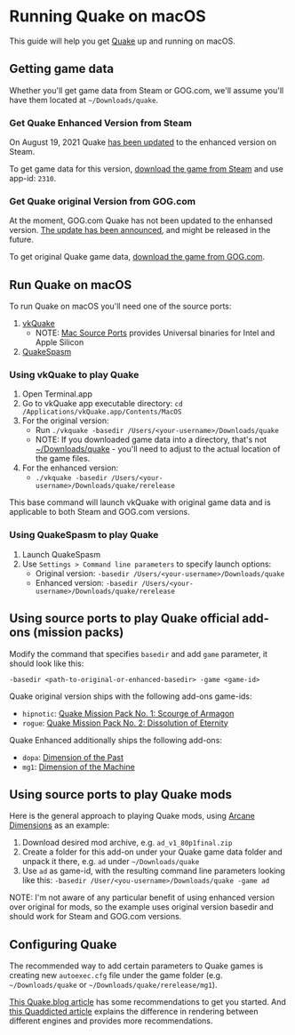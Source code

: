 Running Quake on macOS
======================

This guide will help you get [Quake](https://en.wikipedia.org/wiki/Quake_(video_game)) up and running on macOS.

## Getting game data

Whether you'll get game data from Steam or GOG.com, we'll assume you'll have them located at `~/Downloads/quake`.

### Get Quake Enhanced Version from Steam

On August 19, 2021 Quake [has been updated](https://store.steampowered.com/news/app/2310/view/2945904318371492362) to the enhanced version on Steam.

To get game data for this version, [download the game from Steam](../common/steam.md) and use app-id: `2310`.

### Get Quake original Version from GOG.com

At the moment, GOG.com Quake has not been updated to the enhansed version. [The update has been announced](https://www.gog.com/forum/general/quake_enhanced_update), and might be released in the future.

To get original Quake game data, [download the game from GOG.com](../common/gog.md).

## Run Quake on macOS

To run Quake on macOS you'll need one of the source ports:

1. [vkQuake](https://github.com/Novum/vkQuake)
    - NOTE: [Mac Source Ports](https://macsourceports.com/game/quake) provides Universal binaries for Intel and Apple Silicon
2. [QuakeSpasm](http://quakespasm.sourceforge.net)

### Using vkQuake to play Quake 

1. Open Terminal.app
2. Go to vkQuake app executable directory: `cd /Applications/vkQuake.app/Contents/MacOS`
3. For the original version:
    - Run `./vkquake -basedir /Users/<your-username>/Downloads/quake`
    - NOTE: If you downloaded game data into a directory, that's not [~/Downloads/quake](#Getting-game-data) - you'll need to adjust to the actual location of the game files.
4. For the enhanced version:
    - `./vkquake -basedir /Users/<your-username>/Downloads/quake/rerelease`

This base command will launch vkQuake with original game data and is applicable to both Steam and GOG.com versions.

### Using QuakeSpasm to play Quake

1. Launch QuakeSpasm
2. Use `Settings > Command line parameters` to specify launch options:
    - Original version: `-basedir /Users/<your-username>/Downloads/quake`
    - Enhanced version: `-basedir /Users/<your-username>/Downloads/quake/rerelease`

## Using source ports to play Quake official add-ons (mission packs)

Modify the command that specifies `basedir` and add `game` parameter, it should look like this:

```
-basedir <path-to-original-or-enhanced-basedir> -game <game-id>
```

Quake original version ships with the following add-ons game-ids:

- `hipnotic`: [Quake Mission Pack No. 1: Scourge of Armagon](https://en.wikipedia.org/wiki/Quake_(video_game)#Quake_Mission_Pack_No._1:_Scourge_of_Armagon)
- `rogue`: [Quake Mission Pack No. 2: Dissolution of Eternity](https://en.wikipedia.org/wiki/Quake_(video_game)#Quake_Mission_Pack_No._2:_Dissolution_of_Eternity)

Quake Enhanced additionally ships the following add-ons:

- `dopa`: [Dimension of the Past](https://en.wikipedia.org/wiki/Quake_(video_game)#Dimension_of_the_Past)
- `mg1`: [Dimension of the Machine](https://en.wikipedia.org/wiki/Quake_(video_game)#Remastered_Edition_and_Dimension_of_the_Machine)

## Using source ports to play Quake mods

Here is the general approach to playing Quake mods, using [Arcane Dimensions](https://www.moddb.com/mods/arcane-dimensions) as an example:

1. Download desired mod archive, e.g. `ad_v1_80p1final.zip`
2. Create a folder for this add-on under your Quake game data folder and unpack it there, e.g. `ad` under `~/Downloads/quake`
3. Use `ad` as game-id, with the resulting command line parameters looking like this: `-basedir /User/<you-username>/Downloads/quake -game ad`

NOTE: I'm not aware of any particular benefit of using enhanced version over original for mods, so the example uses original version basedir and should work for Steam and GOG.com versions.

## Configuring Quake

The recommended way to add certain parameters to Quake games is creating new `autoexec.cfg` file under the game folder (e.g. `~/Downloads/quake` or `~/Downloads/quake/rerelease/mg1`).

[This Quake.blog article](https://quake.blog/configuring-quakespasm-for-a-modern-retro-look.html) has some recommendations to get you started. And [this Quaddicted article](https://www.quaddicted.com/engines/software_vs_glquake) explains the difference in rendering between different engines and provides more recommendations.
